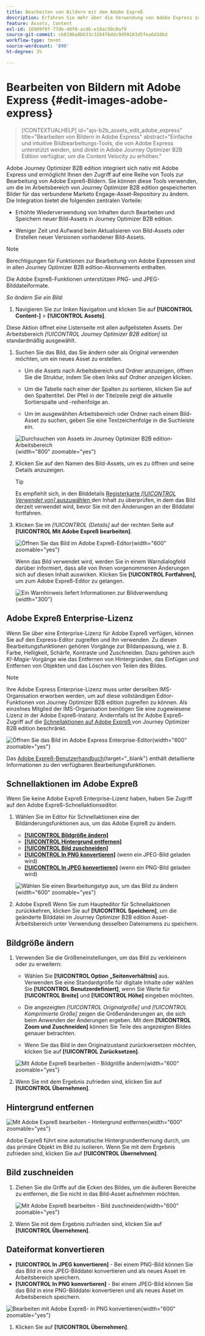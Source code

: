 ```yaml
---
title: Bearbeiten von Bildern mit dem Adobe Expreß
description: Erfahren Sie mehr über die Verwendung von Adobe Express zum Bearbeiten von Bildern in Journey Optimizer B2B edition Workspace.
feature: Assets, Content
exl-id: 16909f8f-77db-40f8-acd6-e18ac50c0af9
source-git-commit: cb8196a8bb33c326476ddc9d99103d5fea6d10bd
workflow-type: tm+mt
source-wordcount: '890'
ht-degree: 3%

---
```


# Bearbeiten von Bildern mit Adobe Express {#edit-images-adobe-express}

>[!CONTEXTUALHELP]
>id="ajo-b2b_assets_edit_adobe_express"
>title="Bearbeiten von Bildern in Adobe Express"
>abstract="Einfache und intuitive Bildbearbeitungs-Tools, die von Adobe Express unterstützt werden, sind direkt in Adobe Journey Optimizer B2B Edition verfügbar, um die Content Velocity zu erhöhen."

Adobe Journey Optimizer B2B edition integriert sich nativ mit Adobe Express und ermöglicht Ihnen den Zugriff auf eine Reihe von Tools zur Bearbeitung von Adobe Expreß-Bildern. Sie können diese Tools verwenden, um die im Arbeitsbereich von Journey Optimizer B2B edition gespeicherten Bilder für das verbundene Marketo Engage-Asset-Repository zu ändern. Die Integration bietet die folgenden zentralen Vorteile:

* Erhöhte Wiederverwendung von Inhalten durch Bearbeiten und Speichern neuer Bild-Assets in Journey Optimizer B2B edition.

* Weniger Zeit und Aufwand beim Aktualisieren von Bild-Assets oder Erstellen neuer Versionen vorhandener Bild-Assets.

>[!NOTE]
>
>Berechtigungen für Funktionen zur Bearbeitung von Adobe Expressen sind in allen Journey Optimizer B2B edition-Abonnements enthalten.

Die Adobe Expreß-Funktionen unterstützen PNG- und JPEG-Bilddateiformate.

_So ändern Sie ein Bild:_

1. Navigieren Sie zur linken Navigation und klicken Sie auf **[!UICONTROL Content-]** > **[!UICONTROL Assets]**.

Diese Aktion öffnet eine Listenseite mit allen aufgelisteten Assets. Der Arbeitsbereich _[!UICONTROL Journey Optimizer B2B edition]_ ist standardmäßig ausgewählt.

1. Suchen Sie das Bild, das Sie ändern oder als Original verwenden möchten, um ein neues Asset zu erstellen.

   * Um die Assets nach Arbeitsbereich und Ordner anzuzeigen, öffnen Sie die Struktur, indem Sie oben links auf _Ordner anzeigen_ klicken.

   * Um die Tabelle nach einer der Spalten zu sortieren, klicken Sie auf den Spaltentitel. Der Pfeil in der Titelzeile zeigt die aktuelle Sortierspalte und -reihenfolge an.

   * Um im ausgewählten Arbeitsbereich oder Ordner nach einem Bild-Asset zu suchen, geben Sie eine Textzeichenfolge in die Suchleiste ein.

   ![Durchsuchen von Assets im Journey Optimizer B2B edition-Arbeitsbereich](./assets/assets-native-workspace-filtered.png){width="800" zoomable="yes"}

1. Klicken Sie auf den Namen des Bild-Assets, um es zu öffnen und seine Details anzuzeigen.

   >[!TIP]
   >
   >Es empfiehlt sich, in den Bilddetails [ Registerkarte _[!UICONTROL Verwendet von]_ auszuwählen ](./marketo-engage-design-studio.md#view-asset-used-by-references) den Inhalt zu überprüfen, in dem das Bild derzeit verwendet wird, bevor Sie mit den Änderungen an der Bilddatei fortfahren.

1. Klicken Sie im _[!UICONTROL (Details]_ auf der rechten Seite auf **[!UICONTROL Mit Adobe Expreß bearbeiten]**.

   ![Öffnen Sie das Bild im Adobe Expreß-Editor](./assets/assets-edit-adobe-express.png){width="600" zoomable="yes"}

   Wenn das Bild verwendet wird, werden Sie in einem Warndialogfeld darüber informiert, dass alle von Ihnen vorgenommenen Änderungen sich auf diesen Inhalt auswirken. Klicken Sie **[!UICONTROL Fortfahren]**, um zum Adobe Expreß-Editor zu gelangen.

   ![Ein Warnhinweis liefert Informationen zur Bildverwendung](./assets/assets-edit-adobe-express-usage-alert.png){width="300"}

## Adobe Expreß Enterprise-Lizenz

Wenn Sie über eine Enterprise-Lizenz für Adobe Expreß verfügen, können Sie auf den Express-Editor zugreifen und ihn verwenden. Zu diesen Bearbeitungsfunktionen gehören Vorgänge zur Bildanpassung, wie z. B. Farbe, Helligkeit, Schärfe, Kontraste und Zuschneiden. Dazu gehören auch _KI-Magie_-Vorgänge wie das Entfernen von Hintergründen, das Einfügen und Entfernen von Objekten und das Löschen von Teilen des Bildes.

>[!NOTE]
>
>Ihre Adobe Express Enterprise-Lizenz muss unter derselben IMS-Organisation erworben werden, um auf diese vollständigen Editor-Funktionen von Journey Optimizer B2B edition zugreifen zu können. Als einzelnes Mitglied der IMS-Organisation benötigen Sie eine zugewiesene Lizenz in der Adobe Expreß-Instanz. Andernfalls ist Ihr Adobe Expreß-Zugriff auf die [Schnellaktionen auf Adobe Expreß ](#quick-actions-in-adobe-express) von Journey Optimizer B2B edition beschränkt.

![Öffnen Sie das Bild im Adobe Express Enterprise-Editor](./assets/assets-edit-adobe-express-enterprise-editor.png){width="600" zoomable="yes"}

Das [Adobe Expreß-Benutzerhandbuch](https://helpx.adobe.com/express/user-guide.html){target="_blank"} enthält detaillierte Informationen zu den verfügbaren Bearbeitungsfunktionen.

## Schnellaktionen im Adobe Expreß

Wenn Sie keine Adobe Expreß Enterprise-Lizenz haben, haben Sie Zugriff auf den Adobe Expreß-Schnellaktionseditor.

1. Wählen Sie im Editor für Schnellaktionen eine der Bildänderungsfunktionen aus, um das Adobe Expreß zu ändern.

   * [**[!UICONTROL Bildgröße ändern]**](#resize-image)
   * [**[!UICONTROL Hintergrund entfernen]**](#remove-background)
   * [**[!UICONTROL Bild zuschneiden]**](#crop-image)
   * [**[!UICONTROL In PNG konvertieren]**](#convert-file-format) (wenn ein JPEG-Bild geladen wird)
   * [**[!UICONTROL In JPEG konvertieren]**](#convert-file-format) (wenn ein PNG-Bild geladen wird)

   ![Wählen Sie einen Bearbeitungstyp aus, um das Bild zu ändern](./assets/assets-edit-adobe-express-left-menu.png){width="600" zoomable="yes"}

1. Adobe Expreß Wenn Sie zum Haupteditor für Schnellaktionen zurückkehren, klicken Sie auf **[!UICONTROL Speichern]**, um die geänderte Bilddatei im Journey Optimizer B2B edition Asset-Arbeitsbereich unter Verwendung desselben Dateinamens zu speichern.

## Bildgröße ändern

1. Verwenden Sie die Größeneinstellungen, um das Bild zu verkleinern oder zu erweitern:

   * Wählen Sie **[!UICONTROL Option „Seitenverhältnis]** aus. Verwenden Sie eine Standardgröße für digitale Inhalte oder wählen Sie **[!UICONTROL Benutzerdefiniert]**, wenn Sie Werte für **[!UICONTROL Breite]** und **[!UICONTROL Höhe]** eingeben möchten.

   * Die angezeigten _[!UICONTROL Originalgröße]_ und _[!UICONTROL Komprimierte Größe]_ zeigen die Größenänderungen an, die sich beim Anwenden der Änderungen ergeben. Mit dem **[!UICONTROL Zoom und Zuschneiden]** können Sie Teile des angezeigten Bildes genauer betrachten.

   * Wenn Sie das Bild in den Originalzustand zurückversetzen möchten, klicken Sie auf **[!UICONTROL Zurücksetzen]**.

   ![Mit Adobe Expreß bearbeiten - Bildgröße ändern](./assets/assets-edit-adobe-express-resize-image.png){width="600" zoomable="yes"}

1. Wenn Sie mit dem Ergebnis zufrieden sind, klicken Sie auf **[!UICONTROL Übernehmen]**.

## Hintergrund entfernen

![Mit Adobe Expreß bearbeiten - Hintergrund entfernen](./assets/assets-edit-adobe-express-remove-background.png){width="600" zoomable="yes"}

Adobe Expreß führt eine automatische Hintergrundentfernung durch, um das primäre Objekt im Bild zu isolieren. Wenn Sie mit dem Ergebnis zufrieden sind, klicken Sie auf **[!UICONTROL Übernehmen]**.

## Bild zuschneiden

1. Ziehen Sie die Griffe auf die Ecken des Bildes, um die äußeren Bereiche zu entfernen, die Sie nicht in das Bild-Asset aufnehmen möchten.

   ![Mit Adobe Expreß bearbeiten - Bild zuschneiden](./assets/assets-edit-adobe-express-crop-image.png){width="600" zoomable="yes"}

1. Wenn Sie mit dem Ergebnis zufrieden sind, klicken Sie auf **[!UICONTROL Übernehmen]**.

## Dateiformat konvertieren

* **[!UICONTROL In JPEG konvertieren]** - Bei einem PNG-Bild können Sie das Bild in eine JPEG-Bilddatei konvertieren und als neues Asset im Arbeitsbereich speichern.
* **[!UICONTROL In PNG konvertieren]** - Bei einem JPEG-Bild können Sie das Bild in eine PNG-Bilddatei konvertieren und als neues Asset im Arbeitsbereich speichern.

![Bearbeiten mit Adobe Expreß- in PNG konvertieren](./assets/assets-edit-adobe-express-convert-to-png.png){width="600" zoomable="yes"}

1. Klicken Sie auf **[!UICONTROL Übernehmen]**.

